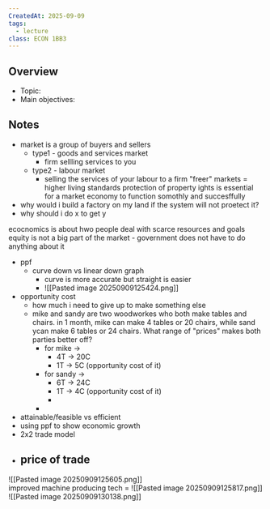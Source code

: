 ```yaml
---
CreatedAt: 2025-09-09
tags:
  - lecture
class: ECON 1BB3
---
```

## Overview
- Topic:
- Main objectives:

## Notes
- market is a group of buyers and sellers
	- type1 - goods and services market
		- firm sellling services to you
	- type2 - labour market
		- selling the services of your labour to a firm
"freer" markets = higher living standards
protection of property ights is essential for a market economy to function somothly and succesffully 
- why would i build a factory on my land if the system will not proetect it?
- why should i do x to get y

ecocnomics  is about hwo people deal with scarce resources and goals
equity is not a big part of the market - government does not have to do anything about it

- ppf
	- curve down vs linear down graph
		- curve is more accurate but straight is easier
		- ![[Pasted image 20250909125424.png]]
- opportunity cost
	- how much i need to give up to make something else
	- mike and sandy are two woodworkes who both make tables and chairs. in 1 month, mike can make 4 tables or 20 chairs, while sand ycan make 6 tables or 24 chairs. What range of "prices" makes both parties better off?
		- for mike -> 
			- 4T -> 20C
			- 1T -> 5C (opportunity cost of it)
		- for sandy ->
			- 6T -> 24C
			- 1T -> 4C (opportunity cost of it)
			- 
		- 
- attainable/feasible vs efficient
- using ppf to show economic growth
- 2x2 trade model
- price of trade
	- 
![[Pasted image 20250909125605.png]]	  
improved machine producing tech = 
![[Pasted image 20250909125817.png]]
![[Pasted image 20250909130138.png]]

